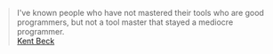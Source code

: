 > I've known people who have not mastered their tools who are good programmers, but not a tool master that stayed a mediocre programmer. <br/> [Kent Beck][kent-beck]

[kent-beck]: https://en.wikipedia.org/wiki/Kent_Beck
